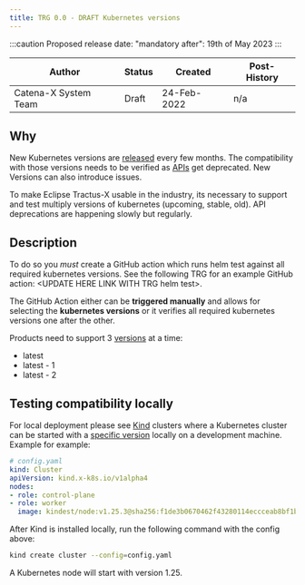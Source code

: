 ```yaml
---
title: TRG 0.0 - DRAFT Kubernetes versions
---
```


:::caution
Proposed release date: "mandatory after": 19th of May 2023
:::

| Author               | Status | Created     | Post-History  |
|----------------------|--------|-------------|---------------|
| Catena-X System Team | Draft  | 24-Feb-2022 | n/a           |

## Why

New Kubernetes versions are [released](https://kubernetes.io/releases/) every few months. The compatibility with those versions needs to be verified as [APIs](https://kubernetes.io/docs/concepts/overview/kubernetes-api/) get deprecated. New Versions can also introduce issues.

To make Eclipse Tractus-X usable in the industry, its necessary to support and test multiply versions of kubernetes (upcoming, stable, old). API deprecations are happening slowly but regularly.

## Description

To do so you *must* create a GitHub action which runs helm test against all required kubernetes versions. See the following TRG for an example GitHub action: \<UPDATE HERE LINK WITH TRG helm test\>.

The GitHub Action either can be **triggered manually** and allows for selecting the **kubernetes versions** or it verifies all required kubernetes versions one after the other.

Products need to support 3 [versions](https://kubernetes.io/releases/) at a time:

- latest
- latest - 1
- latest - 2

## Testing compatibility locally

For local deployment please see [Kind](https://kind.sigs.k8s.io/) clusters where a Kubernetes cluster can be started with a [specific version](https://kind.sigs.k8s.io/docs/user/configuration/#kubernetes-version) locally on a development machine. Example for example:

```yaml
# config.yaml
kind: Cluster
apiVersion: kind.x-k8s.io/v1alpha4
nodes:
- role: control-plane
- role: worker
  image: kindest/node:v1.25.3@sha256:f1de3b0670462f43280114eccceab8bf1b9576d2afe0582f8f74529da6fd0365
```

After Kind is installed locally, run the following command with the config above:

```sh
kind create cluster --config=config.yaml
```

A Kubernetes node will start with version 1.25.
